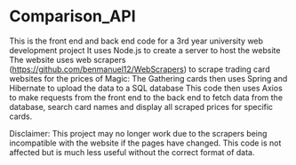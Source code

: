 # Comparison_API

This is the front end and back end code for a 3rd year university web development project
It uses Node.js to create a server to host the website
The website uses web scrapers (https://github.com/benmanuel12/WebScrapers) to scrape trading card websites for the prices of Magic: The Gathering cards then uses Spring and Hibernate to upload the data to a SQL database
This code then uses Axios to make requests from the front end to the back end to fetch data from the database, search card names and display all scraped prices for specific cards.

Disclaimer: This project may no longer work due to the scrapers being incompatible with the website if the pages have changed. This code is not affected but is much less useful without the correct format of data.
